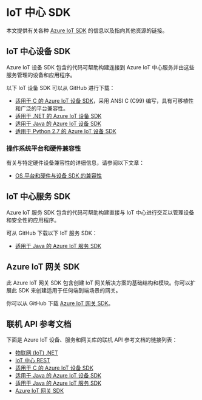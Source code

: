 <properties
 pageTitle="Azure IoT 中心 SDK 的列表 | Azure"
 description="有关各种 Azure IoT 中心设备和服务 SDK 的信息以及指向这些 SDK 的链接。"
 services="iot-hub"
 documentationCenter=""
 authors="dominicbetts"
 manager="timlt"
 editor=""/>

<tags
 ms.service="iot-hub"
 ms.date="04/05/2016"
 wacn.date="05/30/2016"/>

# IoT 中心 SDK

本文提供有关各种 [Azure IoT SDK][] 的信息以及指向其他资源的链接。

## IoT 中心设备 SDK

Azure IoT 设备 SDK 包含的代码可帮助构建连接到 Azure IoT 中心服务并由这些服务管理的设备和应用程序。

以下 IoT 设备 SDK 可以从 GitHub 进行下载：

- [适用于 C 的 Azure IoT 设备 SDK][]，采用 ANSI C (C99) 编写，具有可移植性和广泛的平台兼容性。
- [适用于 .NET 的 Azure IoT 设备 SDK][]
- [适用于 Java 的 Azure IoT 设备 SDK][]
- [适用于 Python 2.7 的 Azure IoT 设备 SDK][]

### 操作系统平台和硬件兼容性

有关与特定硬件设备兼容性的详细信息，请参阅以下文章：

- [OS 平台和硬件与设备 SDK 的兼容性][OS Platforms and hardware compatibility]

## IoT 中心服务 SDK

Azure IoT 服务 SDK 包含的代码可帮助构建直接与 IoT 中心进行交互以管理设备和安全性的应用程序。

可从 GitHub 下载以下 IoT 服务 SDK：

- [适用于 Java 的 Azure IoT 服务 SDK][]

## Azure IoT 网关 SDK

此 Azure IoT 网关 SDK 包含创建 IoT 网关解决方案的基础结构和模块。你可以扩展此 SDK 来创建适用于任何端到端场景的网关。

你可以从 GitHub 下载 [Azure IoT 网关 SDK][]。

## 联机 API 参考文档

下面是 Azure IoT 设备、服务和网关库的联机 API 参考文档的链接列表：

- [物联网 (IoT) .NET][]
- [IoT 中心 REST][]
- [适用于 C 的 Azure IoT 设备 SDK][]
- [适用于 Java 的 Azure IoT 设备 SDK][]
- [适用于 Java 的 Azure IoT 服务 SDK][]
- [Azure IoT 网关 SDK][]

[Azure IoT SDK]: https://github.com/Azure/azure-iot-sdks/blob/master/readme.md
[适用于 C 的 Azure IoT 设备 SDK]: https://github.com/Azure/azure-iot-sdks/blob/master/c/readme.md
[适用于 .NET 的 Azure IoT 设备 SDK]: https://github.com/Azure/azure-iot-sdks/blob/master/csharp/device/readme.md
[适用于 Java 的 Azure IoT 设备 SDK]: https://github.com/Azure/azure-iot-sdks/blob/master/java/device/readme.md
[适用于 Java 的 Azure IoT 服务 SDK]: https://github.com/Azure/azure-iot-sdks/blob/master/java/service/readme.md
[适用于 Node.js 的 Azure IoT 设备 SDK]: https://github.com/Azure/azure-iot-sdks/blob/master/node/device/readme.md
[适用于 Node.js 的 Azure IoT 服务 SDK]: https://github.com/Azure/azure-iot-sdks/blob/master/node/service/README.md
[适用于 Python 2.7 的 Azure IoT 设备 SDK]: https://github.com/Azure/azure-iot-sdks/blob/master/python/device/readme.md
[OS Platforms and hardware compatibility]: /documentation/articles/iot-hub-tested-configurations

[Azure IoT Gateway SDK]: https://github.com/Azure/azure-iot-gateway-sdk/blob/master/README.md

[物联网 (IoT) .NET]: https://msdn.microsoft.com/zh-cn/library/mt488521.aspx
[适用于 C 的 Azure IoT 设备 SDK]: http://azure.github.io/azure-iot-sdks/c/api_reference/index.html
[适用于 Java 的 Azure IoT 设备 SDK]: http://azure.github.io/azure-iot-sdks/java/device/api_reference/index.html
[适用于 Node.js 的 Azure IoT 设备 SDK]: http://azure.github.io/azure-iot-sdks/node/api_reference/azure-iot-device/1.0.3/index.html
[IoT 中心 REST]: https://msdn.microsoft.com/zh-cn/library/mt548492.aspx
[适用于 Java 的 Azure IoT 服务 SDK]: http://azure.github.io/azure-iot-sdks/java/service/api_reference/index.html
[适用于 Node.js 的 Azure IoT 服务 SDK]: http://azure.github.io/azure-iot-sdks/node/api_reference/azure-iothub/1.0.3/index.html
[Azure IoT 网关 SDK]: http://azure.github.io/azure-iot-gateway-sdk/api_reference/c/html/

<!---HONumber=Mooncake_0523_2016-->